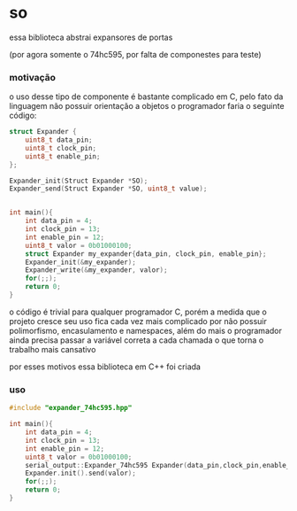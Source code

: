 # so

essa biblioteca abstrai expansores de portas 

(por agora somente o 74hc595, por falta de componestes para teste)



### motivação 

o uso desse tipo de componente é bastante complicado em C, pelo fato da linguagem não possuir orientação a objetos o programador faria o seguinte código:

```c
struct Expander {
    uint8_t data_pin;
    uint8_t clock_pin;
    uint8_t enable_pin;
};

Expander_init(Struct Expander *SO);
Expander_send(Struct Expander *SO, uint8_t value);


int main(){
    int data_pin = 4;
    int clock_pin = 13;
    int enable_pin = 12;
    uint8_t valor = 0b01000100;
    struct Expander my_expander{data_pin, clock_pin, enable_pin};
    Expander_init(&my_expander);
    Expander_write(&my_expander, valor);
    for(;;);
	return 0;
}
```



o código é trivial para qualquer programador C, porém a medida que o projeto cresce seu uso fica cada vez mais complicado por não possuir polimorfismo, encasulamento e namespaces, além do mais o programador ainda precisa  passar a variável correta a cada chamada o que torna o trabalho mais cansativo



por esses motivos essa biblioteca em C++ foi criada



### uso

```C++
#include "expander_74hc595.hpp"

int main(){
    int data_pin = 4;
    int clock_pin = 13;
    int enable_pin = 12;
    uint8_t valor = 0b01000100;
	serial_output::Expander_74hc595 Expander(data_pin,clock_pin,enable_pin);
	Expander.init().send(valor);
    for(;;);
	return 0;
}
```



 

